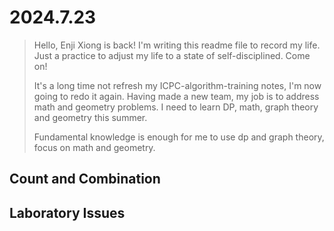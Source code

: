 # 2024.7.23
> Hello, Enji Xiong is back! I'm writing this readme file to record my life. Just a practice to adjust my life to a state of self-disciplined. Come on!
> 
> It's a long time not refresh my ICPC-algorithm-training notes, I'm now going to redo it again. Having made a new team, my job is to address math and geometry problems. I need to learn DP, math, graph theory and geometry
> this summer.
>
> Fundamental knowledge is enough for me to use dp and graph theory, focus on math and geometry.

## Count and Combination

## Laboratory Issues
